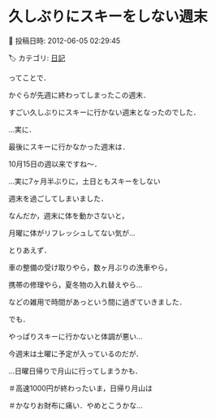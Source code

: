 # 久しぶりにスキーをしない週末

📅 投稿日時: 2012-06-05 02:29:45

🏷️ カテゴリ: [日記](cc4b5682fb7b8b144980957a978653fb0.md)

ってことで．





かぐらが先週に終わってしまったこの週末．


すごい久しぶりにスキーに行かない週末となったのでした．





…実に．


最後にスキーに行かなかった週末は．


10月15日の週以来ですね～．





…実に7ヶ月半ぶりに，土日ともスキーをしない


週末を過ごしてしまいました．


なんだか，週末に体を動かさないと，


月曜に体がリフレッシュしてない気が…





とりあえず．


車の整備の受け取りやら，数ヶ月ぶりの洗車やら，


携帯の修理やら，夏冬物の入れ替えやら…


などの雑用で時間があっという間に過ぎていきました．





でも．


やっぱりスキーに行かないと体調が悪い…





今週末は土曜に予定が入っているのだが．


…日曜日帰りで月山に行ってしまうかも．





＃高速1000円が終わったいま，日帰り月山は


＃かなりお財布に痛い．やめとこうかな…
